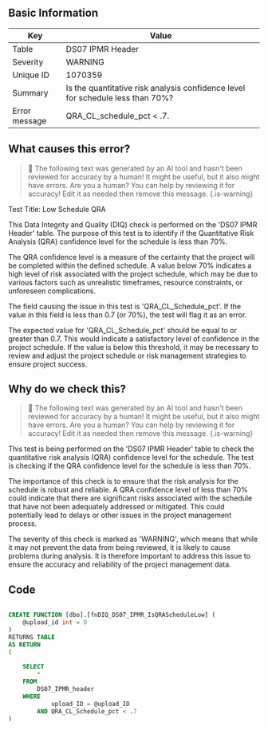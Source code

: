 ## Basic Information
| Key         | Value          |
|-------------|----------------|
| Table       | DS07 IPMR Header |
| Severity    | WARNING |
| Unique ID   | 1070359   |
| Summary     | Is the quantitative risk analysis confidence level for schedule less than 70%? |
| Error message | QRA_CL_schedule_pct < .7. |

## What causes this error?

> :robot: The following text was generated by an AI tool and hasn't been reviewed for accuracy by a human! It might be useful, but it also might have errors. Are you a human? You can help by reviewing it for accuracy! Edit it as needed then remove this message.
{.is-warning}

Test Title: Low Schedule QRA

This Data Integrity and Quality (DIQ) check is performed on the 'DS07 IPMR Header' table. The purpose of this test is to identify if the Quantitative Risk Analysis (QRA) confidence level for the schedule is less than 70%. 

The QRA confidence level is a measure of the certainty that the project will be completed within the defined schedule. A value below 70% indicates a high level of risk associated with the project schedule, which may be due to various factors such as unrealistic timeframes, resource constraints, or unforeseen complications.

The field causing the issue in this test is 'QRA_CL_Schedule_pct'. If the value in this field is less than 0.7 (or 70%), the test will flag it as an error. 

The expected value for 'QRA_CL_Schedule_pct' should be equal to or greater than 0.7. This would indicate a satisfactory level of confidence in the project schedule. If the value is below this threshold, it may be necessary to review and adjust the project schedule or risk management strategies to ensure project success.
## Why do we check this?

> :robot: The following text was generated by an AI tool and hasn't been reviewed for accuracy by a human! It might be useful, but it also might have errors. Are you a human? You can help by reviewing it for accuracy! Edit it as needed then remove this message.
{.is-warning}

This test is being performed on the 'DS07 IPMR Header' table to check the quantitative risk analysis (QRA) confidence level for the schedule. The test is checking if the QRA confidence level for the schedule is less than 70%. 

The importance of this check is to ensure that the risk analysis for the schedule is robust and reliable. A QRA confidence level of less than 70% could indicate that there are significant risks associated with the schedule that have not been adequately addressed or mitigated. This could potentially lead to delays or other issues in the project management process.

The severity of this check is marked as 'WARNING', which means that while it may not prevent the data from being reviewed, it is likely to cause problems during analysis. It is therefore important to address this issue to ensure the accuracy and reliability of the project management data.
## Code

```sql

CREATE FUNCTION [dbo].[fnDIQ_DS07_IPMR_IsQRAScheduleLow] (
	@upload_id int = 0
)
RETURNS TABLE
AS RETURN
(
	
	SELECT 
		*
	FROM
		DS07_IPMR_header
	WHERE
			upload_ID = @upload_ID
		AND QRA_CL_Schedule_pct < .7
)
```
